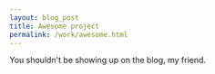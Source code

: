 ```yaml
---
layout: blog_post
title: Awesome project
permalink: /work/awesome.html
---
```


You shouldn't be showing up on the blog, my friend.

